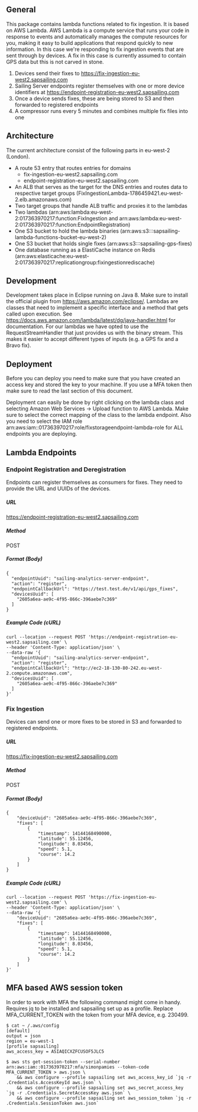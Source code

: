 ## General

This package contains lambda functions related to fix ingestion. It is based on AWS Lambda. AWS Lambda is a compute service that runs your code in response to events and automatically manages the compute resources for you, making it easy to build applications that respond quickly to new information. In this case we're responding to fix ingestion events that are sent through by devices. A fix in this case is currently assumed to contain GPS data but this is not carved in stone.

1. Devices send their fixes to https://fix-ingestion-eu-west2.sapsailing.com
2. Sailing Server endpoints register themselves with one or more device identifiers at https://endpoint-registration-eu-west2.sapsailing.com
3. Once a device sends fixes, these are being stored to S3 and then forwarded to registered endpoints
4. A compressor runs every 5 minutes and combines multiple fix files into one

## Architecture

The current architecture consist of the following parts in eu-west-2 (London).

- A route 53 entry that routes entries for domains
    - fix-ingestion-eu-west2.sapsailing.com
    - endpoint-registration-eu-west2.sapsailing.com
- An ALB that serves as the target for the DNS entries and routes data to respective target groups (FixIngestionLambda-1786459421.eu-west-2.elb.amazonaws.com)
- Two target groups that handle ALB traffic and proxies it to the lambdas
- Two lambdas (arn:aws:lambda:eu-west-2:017363970217:function:FixIngestion and arn:aws:lambda:eu-west-2:017363970217:function:EndpointRegistration)
- One S3 bucket to hold the lambda binaries (arn:aws:s3:::sapsailing-lambda-functions-bucket-eu-west-2)
- One S3 bucket that holds single fixes (arn:aws:s3:::sapsailing-gps-fixes)
- One database running as a ElastiCache instance on Redis (arn:aws:elasticache:eu-west-2:017363970217:replicationgroup:fixingestionrediscache)

## Development

Development takes place in Eclipse running on Java 8. Make sure to install the official plugin from https://aws.amazon.com/eclipse/. Lambdas are classes that need to implement a specific interface and a method that gets called upon execution. See https://docs.aws.amazon.com/lambda/latest/dg/java-handler.html for documentation. For our lambdas we have opted to use the RequestStreamHandler that just provides us with the binary stream. This makes it easier to accept different types of inputs (e.g. a GPS fix and a Bravo fix).

## Deployment

Before you can deploy you need to make sure that you have created an access key and stored the key to your machine. If you use a MFA token then make sure to read the last section of this document.

Deployment can easily be done by right clicking on the lambda class and selecting Amazon Web Services -> Upload function to AWS Lambda. Make sure to select the correct mapping of the class to the lambda endpoint. Also you need to select the IAM role arn:aws:iam::017363970217:role/fixstorageendpoint-lambda-role for ALL endpoints you are deploying.

## Lambda Endpoints

### Endpoint Registration and Deregistration

Endpoints can register themselves as consumers for fixes. They need to provide the URL and UUIDs of the devices.

##### URL

https://endpoint-registration-eu-west2.sapsailing.com

##### Method

POST

##### Format (Body)

```
{
  "endpointUuid": "sailing-analytics-server-endpoint",
  "action": "register",
  "endpointCallbackUrl": "https://test.test.de/v1/api/gps_fixes",
  "devicesUuid": [
    "2605a6ea-ae9c-4f95-866c-396aebe7c369"
  ]
}
```

##### Example Code (cURL)

```
curl --location --request POST 'https://endpoint-registration-eu-west2.sapsailing.com' \
--header 'Content-Type: application/json' \
--data-raw '{
  "endpointUuid": "sailing-analytics-server-endpoint",
  "action": "register",
  "endpointCallbackUrl": "http://ec2-18-130-80-242.eu-west-2.compute.amazonaws.com",
  "devicesUuid": [
    "2605a6ea-ae9c-4f95-866c-396aebe7c369"
  ]
}'
```


### Fix Ingestion

Devices can send one or more fixes to be stored in S3 and forwarded to registered endpoints.

##### URL

https://fix-ingestion-eu-west2.sapsailing.com

##### Method

POST 

##### Format (Body)

```
{
    "deviceUuid": "2605a6ea-ae9c-4f95-866c-396aebe7c369",
    "fixes": [
        {
            "timestamp": 14144168490000,
            "latitude": 55.12456,
            "longitude": 8.03456,
            "speed": 5.1,
            "course": 14.2
        }
    ]
}
```

##### Example Code (cURL)

```
curl --location --request POST 'https://fix-ingestion-eu-west2.sapsailing.com' \
--header 'Content-Type: application/json' \
--data-raw '{
    "deviceUuid": "2605a6ea-ae9c-4f95-866c-396aebe7c369",
    "fixes": [
        {
            "timestamp": 14144168490000,
            "latitude": 55.12456,
            "longitude": 8.03456,
            "speed": 5.1,
            "course": 14.2
        }
    ]
}'
```


## MFA based AWS session token

In order to work with MFA the following command might come in handy. Requires jq to be installed and sapsailing set up as a profile. Replace MFA_CURRENT_TOKEN with the token from your MFA device, e.g. 230499.

```
$ cat ~ /.aws/config
[default]
output = json
region = eu-west-1
[profile sapsailing]
aws_access_key = ASIAQICXZFCUSOF5JLC5

$ aws sts get-session-token --serial-number arn:aws:iam::017363970217:mfa/simonpamies --token-code MFA_CURRENT_TOKEN > aws.json \
	&& aws configure --profile sapsailing set aws_access_key_id `jq -r .Credentials.AccessKeyId aws.json` \
	&& aws configure --profile sapsailing set aws_secret_access_key `jq -r .Credentials.SecretAccessKey aws.json` \
	&& aws configure --profile sapsailing set aws_session_token `jq -r .Credentials.SessionToken aws.json`
```